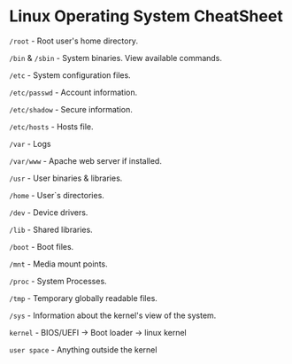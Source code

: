 # Linux Operating System CheatSheet

`/root` -  Root user's home directory.

`/bin` & `/sbin` - System binaries. View available commands.

`/etc` - System configuration files. 

`/etc/passwd` - Account information.

`/etc/shadow` - Secure information.

`/etc/hosts` - Hosts file.

`/var` - Logs

`/var/www` - Apache web server if installed.

`/usr` - User binaries & libraries.

`/home` - User`s directories.

`/dev` - Device drivers.

`/lib` - Shared libraries.

`/boot` - Boot files.

`/mnt` - Media mount points.

`/proc` - System Processes.

`/tmp` - Temporary globally readable files.

`/sys` -  Information about the kernel's view of the system.

`kernel` - BIOS/UEFI -> Boot loader -> linux kernel

`user space` - Anything outside the kernel
